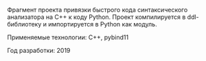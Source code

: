 Фрагмент проекта привязки быстрого кода синтаксического анализатора на C++ к коду Python.
Проект компилируется в ddl-библиотеку и импортируется в Python как модуль.

Применяемые технологии: C++, pybind11

Год разработки: 2019
